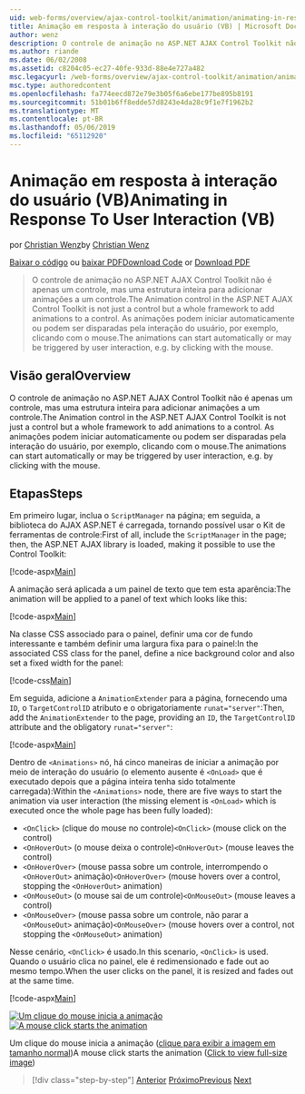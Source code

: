 ```yaml
---
uid: web-forms/overview/ajax-control-toolkit/animation/animating-in-response-to-user-interaction-vb
title: Animação em resposta à interação do usuário (VB) | Microsoft Docs
author: wenz
description: O controle de animação no ASP.NET AJAX Control Toolkit não é apenas um controle, mas uma estrutura inteira para adicionar animações a um controle. As animações podem estrelas...
ms.author: riande
ms.date: 06/02/2008
ms.assetid: c8204c05-ec27-40fe-933d-88e4e727a482
msc.legacyurl: /web-forms/overview/ajax-control-toolkit/animation/animating-in-response-to-user-interaction-vb
msc.type: authoredcontent
ms.openlocfilehash: fa774eecd872e79e3b05f6a6ebe177be895b8191
ms.sourcegitcommit: 51b01b6ff8edde57d8243e4da28c9f1e7f1962b2
ms.translationtype: MT
ms.contentlocale: pt-BR
ms.lasthandoff: 05/06/2019
ms.locfileid: "65112920"
---
```

# <a name="animating-in-response-to-user-interaction-vb"></a><span data-ttu-id="5ed12-104">Animação em resposta à interação do usuário (VB)</span><span class="sxs-lookup"><span data-stu-id="5ed12-104">Animating in Response To User Interaction (VB)</span></span>

<span data-ttu-id="5ed12-105">por [Christian Wenz](https://github.com/wenz)</span><span class="sxs-lookup"><span data-stu-id="5ed12-105">by [Christian Wenz](https://github.com/wenz)</span></span>

<span data-ttu-id="5ed12-106">[Baixar o código](http://download.microsoft.com/download/f/9/a/f9a26acd-8df4-4484-8a18-199e4598f411/Animation6.vb.zip) ou [baixar PDF](http://download.microsoft.com/download/6/7/1/6718d452-ff89-4d3f-a90e-c74ec2d636a3/animation6VB.pdf)</span><span class="sxs-lookup"><span data-stu-id="5ed12-106">[Download Code](http://download.microsoft.com/download/f/9/a/f9a26acd-8df4-4484-8a18-199e4598f411/Animation6.vb.zip) or [Download PDF](http://download.microsoft.com/download/6/7/1/6718d452-ff89-4d3f-a90e-c74ec2d636a3/animation6VB.pdf)</span></span>

> <span data-ttu-id="5ed12-107">O controle de animação no ASP.NET AJAX Control Toolkit não é apenas um controle, mas uma estrutura inteira para adicionar animações a um controle.</span><span class="sxs-lookup"><span data-stu-id="5ed12-107">The Animation control in the ASP.NET AJAX Control Toolkit is not just a control but a whole framework to add animations to a control.</span></span> <span data-ttu-id="5ed12-108">As animações podem iniciar automaticamente ou podem ser disparadas pela interação do usuário, por exemplo, clicando com o mouse.</span><span class="sxs-lookup"><span data-stu-id="5ed12-108">The animations can start automatically or may be triggered by user interaction, e.g. by clicking with the mouse.</span></span>

## <a name="overview"></a><span data-ttu-id="5ed12-109">Visão geral</span><span class="sxs-lookup"><span data-stu-id="5ed12-109">Overview</span></span>

<span data-ttu-id="5ed12-110">O controle de animação no ASP.NET AJAX Control Toolkit não é apenas um controle, mas uma estrutura inteira para adicionar animações a um controle.</span><span class="sxs-lookup"><span data-stu-id="5ed12-110">The Animation control in the ASP.NET AJAX Control Toolkit is not just a control but a whole framework to add animations to a control.</span></span> <span data-ttu-id="5ed12-111">As animações podem iniciar automaticamente ou podem ser disparadas pela interação do usuário, por exemplo, clicando com o mouse.</span><span class="sxs-lookup"><span data-stu-id="5ed12-111">The animations can start automatically or may be triggered by user interaction, e.g. by clicking with the mouse.</span></span>

## <a name="steps"></a><span data-ttu-id="5ed12-112">Etapas</span><span class="sxs-lookup"><span data-stu-id="5ed12-112">Steps</span></span>

<span data-ttu-id="5ed12-113">Em primeiro lugar, inclua o `ScriptManager` na página; em seguida, a biblioteca do AJAX ASP.NET é carregada, tornando possível usar o Kit de ferramentas de controle:</span><span class="sxs-lookup"><span data-stu-id="5ed12-113">First of all, include the `ScriptManager` in the page; then, the ASP.NET AJAX library is loaded, making it possible to use the Control Toolkit:</span></span>

[!code-aspx[Main](animating-in-response-to-user-interaction-vb/samples/sample1.aspx)]

<span data-ttu-id="5ed12-114">A animação será aplicada a um painel de texto que tem esta aparência:</span><span class="sxs-lookup"><span data-stu-id="5ed12-114">The animation will be applied to a panel of text which looks like this:</span></span>

[!code-aspx[Main](animating-in-response-to-user-interaction-vb/samples/sample2.aspx)]

<span data-ttu-id="5ed12-115">Na classe CSS associado para o painel, definir uma cor de fundo interessante e também definir uma largura fixa para o painel:</span><span class="sxs-lookup"><span data-stu-id="5ed12-115">In the associated CSS class for the panel, define a nice background color and also set a fixed width for the panel:</span></span>

[!code-css[Main](animating-in-response-to-user-interaction-vb/samples/sample3.css)]

<span data-ttu-id="5ed12-116">Em seguida, adicione a `AnimationExtender` para a página, fornecendo uma `ID`, o `TargetControlID` atributo e o obrigatoriamente `runat="server"`:</span><span class="sxs-lookup"><span data-stu-id="5ed12-116">Then, add the `AnimationExtender` to the page, providing an `ID`, the `TargetControlID` attribute and the obligatory `runat="server"`:</span></span>

[!code-aspx[Main](animating-in-response-to-user-interaction-vb/samples/sample4.aspx)]

<span data-ttu-id="5ed12-117">Dentro de `<Animations>` nó, há cinco maneiras de iniciar a animação por meio de interação do usuário (o elemento ausente é `<OnLoad>` que é executado depois que a página inteira tenha sido totalmente carregada):</span><span class="sxs-lookup"><span data-stu-id="5ed12-117">Within the `<Animations>` node, there are five ways to start the animation via user interaction (the missing element is `<OnLoad>` which is executed once the whole page has been fully loaded):</span></span>

- <span data-ttu-id="5ed12-118">`<OnClick>` (clique do mouse no controle)</span><span class="sxs-lookup"><span data-stu-id="5ed12-118">`<OnClick>` (mouse click on the control)</span></span>
- <span data-ttu-id="5ed12-119">`<OnHoverOut>` (o mouse deixa o controle)</span><span class="sxs-lookup"><span data-stu-id="5ed12-119">`<OnHoverOut>` (mouse leaves the control)</span></span>
- <span data-ttu-id="5ed12-120">`<OnHoverOver>` (mouse passa sobre um controle, interrompendo o `<OnHoverOut>` animação)</span><span class="sxs-lookup"><span data-stu-id="5ed12-120">`<OnHoverOver>` (mouse hovers over a control, stopping the `<OnHoverOut>` animation)</span></span>
- <span data-ttu-id="5ed12-121">`<OnMouseOut>` (o mouse sai de um controle)</span><span class="sxs-lookup"><span data-stu-id="5ed12-121">`<OnMouseOut>` (mouse leaves a control)</span></span>
- <span data-ttu-id="5ed12-122">`<OnMouseOver>` (mouse passa sobre um controle, não parar a `<OnMouseOut>` animação)</span><span class="sxs-lookup"><span data-stu-id="5ed12-122">`<OnMouseOver>` (mouse hovers over a control, not stopping the `<OnMouseOut>` animation)</span></span>

<span data-ttu-id="5ed12-123">Nesse cenário, `<OnClick>` é usado.</span><span class="sxs-lookup"><span data-stu-id="5ed12-123">In this scenario, `<OnClick>` is used.</span></span> <span data-ttu-id="5ed12-124">Quando o usuário clica no painel, ele é redimensionado e fade out ao mesmo tempo.</span><span class="sxs-lookup"><span data-stu-id="5ed12-124">When the user clicks on the panel, it is resized and fades out at the same time.</span></span>

[!code-aspx[Main](animating-in-response-to-user-interaction-vb/samples/sample5.aspx)]

<span data-ttu-id="5ed12-125">[![Um clique do mouse inicia a animação](animating-in-response-to-user-interaction-vb/_static/image2.png)](animating-in-response-to-user-interaction-vb/_static/image1.png)</span><span class="sxs-lookup"><span data-stu-id="5ed12-125">[![A mouse click starts the animation](animating-in-response-to-user-interaction-vb/_static/image2.png)](animating-in-response-to-user-interaction-vb/_static/image1.png)</span></span>

<span data-ttu-id="5ed12-126">Um clique do mouse inicia a animação ([clique para exibir a imagem em tamanho normal](animating-in-response-to-user-interaction-vb/_static/image3.png))</span><span class="sxs-lookup"><span data-stu-id="5ed12-126">A mouse click starts the animation ([Click to view full-size image](animating-in-response-to-user-interaction-vb/_static/image3.png))</span></span>

> [!div class="step-by-step"]
> <span data-ttu-id="5ed12-127">[Anterior](picking-one-animation-out-of-a-list-vb.md)
> [Próximo](disabling-actions-during-animation-vb.md)</span><span class="sxs-lookup"><span data-stu-id="5ed12-127">[Previous](picking-one-animation-out-of-a-list-vb.md)
[Next](disabling-actions-during-animation-vb.md)</span></span>
